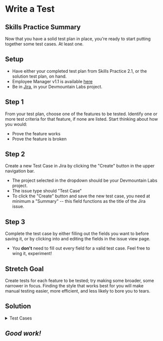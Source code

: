 # Write a Test

## Skills Practice Summary

Now that you have a solid test plan in place, you're ready to start putting
together some test cases. At least one.

## Setup

- Have either your completed test plan from Skills Practice 2.1, or the solution
  test plan, on hand.
- Employee Manager v1.1 is available
  [here](https://devmountain-qa.github.io/employee-manager/1.1_Version/index.html)
- Be in [Jira](https://dmutah.atlassian.net), in your Devmountain Labs project.

## Step 1

From your test plan, choose one of the features to be tested. Identify one or
more test criteria for that feature, if none are listed. Start thinking about
how you would:

- Prove the feature works
- Prove the feature is broken

## Step 2

Create a new Test Case in Jira by clicking the "Create" button in the upper
navigation bar.

- The project selected in the dropdown should be your Devmountain Labs project.
- The issue type should "Test Case"
- To click the "Create" button and save the new test case, you need at minimum a
  "Summary" -- this field functions as the title of the Jira issue.

## Step 3

Complete the test case by either filling out the fields you want to before
saving it, or by clicking into and editing the fields in the issue view page.

- You **don't** need to fill out every field for a valid test case. Feel free to
  wing it, experiment!

## Stretch Goal

Create tests for each feature to be tested; try making some broader, some
narrower in focus. Finding the style that works best for you will make manual
testing easier, more efficient, and less likely to bore you to tears.

## Solution

<details  markdown="1"> <summary> Test Cases </summary>

See the "solution" test cases in your Devmountain Labs project:

- \*Solution\* Swapping Records Mid-Edit
- \*Solution\* Edit Name

Keep in mind, these are only examples of what a completed test might look like,
not the perfect ideal. They have their own problems, just like the test cases in
Skills Practice 1.1.

</details>

## **_Good work!_**
